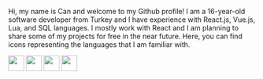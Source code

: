 Hi, my name is Can and welcome to my Github profile! 
I am a 16-year-old software developer from Turkey and I have experience with React.js, Vue.js, Lua, and SQL languages.
I mostly work with React and I am planning to share some of my projects for free in the near future. 
Here, you can find icons representing the languages that I am familiar with.

<img height="32" width="32" src="https://unpkg.com/simple-icons@v8/icons/react.svg" />
<img height="32" width="32" src="https://unpkg.com/simple-icons@v8/icons/vue.svg" />
<img height="32" width="32" src="https://unpkg.com/simple-icons@v8/icons/lua.svg" />
<img height="32" width="32" src="https://unpkg.com/simple-icons@v8/icons/sql.svg" />
